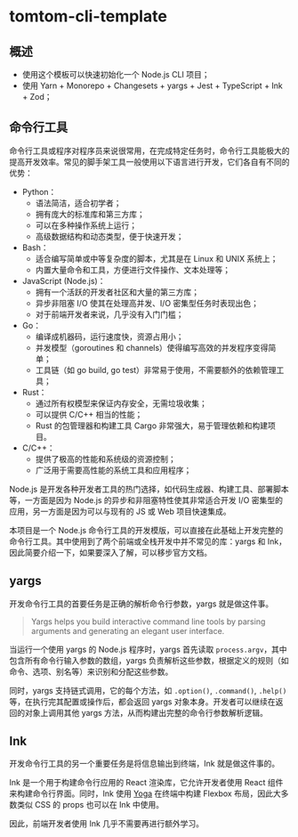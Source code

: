 # tomtom-cli-template

## 概述

- 使用这个模板可以快速初始化一个 Node.js CLI 项目；
- 使用 Yarn + Monorepo + Changesets + yargs + Jest + TypeScript + Ink + Zod；



## 命令行工具

命令行工具或程序对程序员来说很常用，在完成特定任务时，命令行工具能极大的提高开发效率。常见的脚手架工具一般使用以下语言进行开发，它们各自有不同的优势：

- Python：
  - 语法简洁，适合初学者；
  - 拥有庞大的标准库和第三方库；
  - 可以在多种操作系统上运行；
  - 高级数据结构和动态类型，便于快速开发；
- Bash：
  - 适合编写简单或中等复杂度的脚本，尤其是在 Linux 和 UNIX 系统上；
  - 内置大量命令和工具，方便进行文件操作、文本处理等；
- JavaScript (Node.js)：
  - 拥有一个活跃的开发者社区和大量的第三方库；
  - 异步非阻塞 I/O 使其在处理高并发、I/O 密集型任务时表现出色；
  - 对于前端开发者来说，几乎没有入门门槛；
- Go：
  - 编译成机器码，运行速度快，资源占用小；
  - 并发模型（goroutines 和 channels）使得编写高效的并发程序变得简单；
  - 工具链（如 go build, go test）非常易于使用，不需要额外的依赖管理工具；
- Rust：
  - 通过所有权模型来保证内存安全，无需垃圾收集；
  - 可以提供 C/C++ 相当的性能；
  - Rust 的包管理器和构建工具 Cargo 非常强大，易于管理依赖和构建项目。
- C/C++：
  - 提供了极高的性能和系统级的资源控制；
  - 广泛用于需要高性能的系统工具和应用程序；



Node.js 是开发各种开发者工具的热门选择，如代码生成器、构建工具、部署脚本等，一方面是因为 Node.js 的异步和非阻塞特性使其非常适合开发 I/O 密集型的应用，另一方面是因为可以与现有的 JS 或 Web 项目快速集成。

本项目是一个 Node.js 命令行工具的开发模版，可以直接在此基础上开发完整的命令行工具。其中使用到了两个前端或全栈开发中并不常见的库：yargs 和 Ink，因此简要介绍一下，如果要深入了解，可以移步官方文档。

## yargs

开发命令行工具的首要任务是正确的解析命令行参数，yargs 就是做这件事。

> Yargs helps you build interactive command line tools by parsing arguments and generating an elegant user interface.

当运行一个使用 yargs 的 Node.js 程序时，yargs 首先读取 `process.argv`，其中包含所有命令行输入参数的数组，yargs 负责解析这些参数，根据定义的规则（如命令、选项、别名等）来识别和分配这些参数。

同时，yargs 支持链式调用，它的每个方法，如 `.option()`, `.command()`, `.help()` 等，在执行完其配置或操作后，都会返回 yargs 对象本身。开发者可以继续在返回的对象上调用其他 yargs 方法，从而构建出完整的命令行参数解析逻辑。

## Ink

开发命令行工具的另一个重要任务是将信息输出到终端，Ink 就是做这件事的。

Ink 是一个用于构建命令行应用的 React 渲染库，它允许开发者使用 React 组件来构建命令行界面。同时，Ink 使用 [Yoga](https://github.com/facebook/yoga) 在终端中构建 Flexbox 布局，因此大多数类似 CSS 的 props 也可以在 Ink 中使用。

因此，前端开发者使用 Ink 几乎不需要再进行额外学习。






